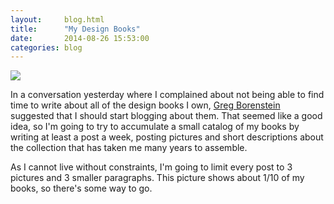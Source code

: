 ```yaml
---
layout:     blog.html
title:      "My Design Books"
date:       2014-08-26 15:53:00
categories: blog
---
```


<div class="wide-750">
  <img src="https://assets.runemadsen.com/blog/books/books.jpg" />
</div>

In a conversation yesterday where I complained about not being able to find time to write about all of the design books I own, [Greg Borenstein](http://gregborenstein.com/) suggested that I should start blogging about them. That seemed like a good idea, so I'm going to try to accumulate a small catalog of my books by writing at least a post a week, posting pictures and short descriptions about the collection that has taken me many years to assemble.

As I cannot live without constraints, I'm going to limit every post to 3 pictures and 3 smaller paragraphs. This picture shows about 1/10 of my books, so there's some way to go.

